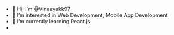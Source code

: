 - 👋 Hi, I’m @Vinaayakk97
- 👀 I’m interested in Web Development, Mobile App Development
- 🌱 I’m currently learning React.js
- 
<!---
Vinaayakk97/Vinaayakk97 is a ✨ special ✨ repository because its `README.md` (this file) appears on your GitHub profile.
You can click the Preview link to take a look at your changes.
--->
